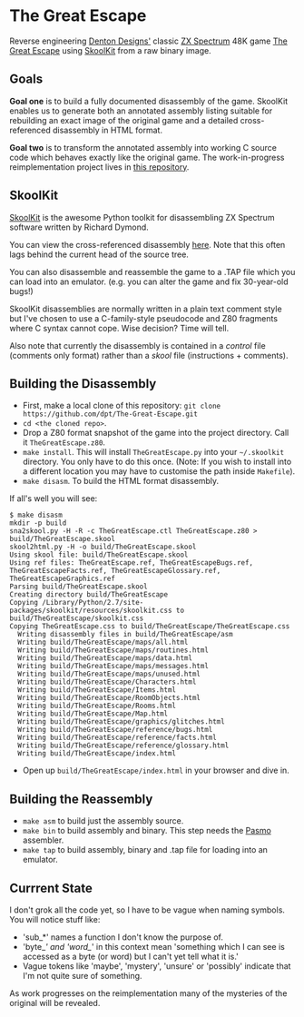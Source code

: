 The Great Escape
================

Reverse engineering [Denton Designs'](http://en.wikipedia.org/wiki/Denton_Designs) classic [ZX Spectrum](http://en.wikipedia.org/wiki/ZX_Spectrum) 48K game [The Great Escape](http://www.worldofspectrum.org/infoseekid.cgi?id=0002125) using [SkoolKit](http://skoolkit.ca/) from a raw binary image.

Goals
-----

**Goal one** is to build a fully documented disassembly of the game. SkoolKit enables us to generate both an annotated assembly listing suitable for rebuilding an exact image of the original game and a detailed cross-referenced disassembly in HTML format.

**Goal two** is to transform the annotated assembly into working C source code which behaves exactly like the original game. The work-in-progress reimplementation project lives in [this repository](https://github.com/dpt/The-Great-Escape-in-C).

SkoolKit
--------

[SkoolKit](http://skoolkit.ca/) is the awesome Python toolkit for disassembling ZX Spectrum software written by Richard Dymond.

You can view the cross-referenced disassembly [here](http://dpt.github.com/The-Great-Escape/). Note that this often lags behind the current head of the source tree.

You can also disassemble and reassemble the game to a .TAP file which you can load into an emulator. (e.g. you can alter the game and fix 30-year-old bugs!)

SkoolKit disassemblies are normally written in a plain text comment style but I've chosen to use a C-family-style pseudocode and Z80 fragments where C syntax cannot cope. Wise decision? Time will tell.

Also note that currently the disassembly is contained in a  _control_ file (comments only format) rather than a _skool_ file (instructions + comments).


Building the Disassembly
------------------------

* First, make a local clone of this repository: `git clone https://github.com/dpt/The-Great-Escape.git`
* `cd <the cloned repo>`.
* Drop a Z80 format snapshot of the game into the project directory. Call it `TheGreatEscape.z80`.
* `make install`. This will install `TheGreatEscape.py` into your `~/.skoolkit` directory. You only have to do this once. (Note: If you wish to install into a different location you may have to customise the path inside `Makefile`).
* `make disasm`. To build the HTML format disassembly.

If all's well you will see:

    $ make disasm
    mkdir -p build
    sna2skool.py -H -R -c TheGreatEscape.ctl TheGreatEscape.z80 > build/TheGreatEscape.skool
    skool2html.py -H -o build/TheGreatEscape.skool
    Using skool file: build/TheGreatEscape.skool
    Using ref files: TheGreatEscape.ref, TheGreatEscapeBugs.ref, TheGreatEscapeFacts.ref, TheGreatEscapeGlossary.ref, TheGreatEscapeGraphics.ref
    Parsing build/TheGreatEscape.skool
    Creating directory build/TheGreatEscape
    Copying /Library/Python/2.7/site-packages/skoolkit/resources/skoolkit.css to build/TheGreatEscape/skoolkit.css
    Copying TheGreatEscape.css to build/TheGreatEscape/TheGreatEscape.css
      Writing disassembly files in build/TheGreatEscape/asm
      Writing build/TheGreatEscape/maps/all.html
      Writing build/TheGreatEscape/maps/routines.html
      Writing build/TheGreatEscape/maps/data.html
      Writing build/TheGreatEscape/maps/messages.html
      Writing build/TheGreatEscape/maps/unused.html
      Writing build/TheGreatEscape/Characters.html
      Writing build/TheGreatEscape/Items.html
      Writing build/TheGreatEscape/RoomObjects.html
      Writing build/TheGreatEscape/Rooms.html
      Writing build/TheGreatEscape/Map.html
      Writing build/TheGreatEscape/graphics/glitches.html
      Writing build/TheGreatEscape/reference/bugs.html
      Writing build/TheGreatEscape/reference/facts.html
      Writing build/TheGreatEscape/reference/glossary.html
      Writing build/TheGreatEscape/index.html

* Open up `build/TheGreatEscape/index.html` in your browser and dive in.

Building the Reassembly
-----------------------

* `make asm` to build just the assembly source.
* `make bin` to build assembly and binary. This step needs the [Pasmo](http://pasmo.speccy.org/) assembler.
* `make tap` to build assembly, binary and .tap file for loading into an emulator.

Currrent State
--------------

I don't grok all the code yet, so I have to be vague when naming symbols. You will notice stuff like:

* 'sub_*' names a function I don't know the purpose of.
* 'byte_*' and 'word_*' in this context mean 'something which I can see is accessed as a byte (or word) but I can't yet tell what it is.'
* Vague tokens like 'maybe', 'mystery', 'unsure' or 'possibly' indicate that I'm not quite sure of something.

As work progresses on the reimplementation many of the mysteries of the original will be revealed.

